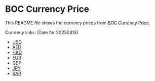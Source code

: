 # BOC Currency Price

This README file shows the currency prices from [BOC Currency Price](https://www.boc.cn/sourcedb/whpj/).

Currency links: (Date for 20250413)

- [USD](https://bocurrencyprice.techina.science/BOC_CURRENCY_PRICE/USD/20250413.json)
- [AED](https://bocurrencyprice.techina.science/BOC_CURRENCY_PRICE/AED/20250413.json)
- [HKD](https://bocurrencyprice.techina.science/BOC_CURRENCY_PRICE/HKD/20250413.json)
- [EUR](https://bocurrencyprice.techina.science/BOC_CURRENCY_PRICE/EUR/20250413.json)
- [GBP](https://bocurrencyprice.techina.science/BOC_CURRENCY_PRICE/GBP/20250413.json)
- [JPY](https://bocurrencyprice.techina.science/BOC_CURRENCY_PRICE/JPY/20250413.json)
- [SAR](https://bocurrencyprice.techina.science/BOC_CURRENCY_PRICE/SAR/20250413.json)
